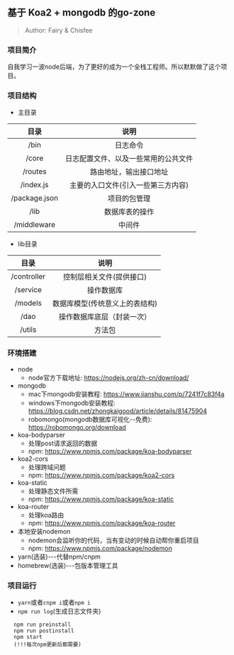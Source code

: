 ## 基于 Koa2 + mongodb 的go-zone

> Author: Fairy & Chisfee

### 项目简介

自我学习一波node后端，为了更好的成为一个全栈工程师。所以默默做了这个项目。

### 项目结构

+ 主目录

目录 | 说明
 :-: | :-:
/bin|日志命令
/core|日志配置文件、以及一些常用的公共文件
/routes|路由地址，输出接口地址
/index.js|主要的入口文件(引入一些第三方内容)
/package.json|项目的包管理
/lib|数据库表的操作
/middleware|中间件

+ lib目录

目录 | 说明
 :-: | :-:
/controller|控制层相关文件(提供接口)
/service|操作数据库
/models|数据库模型(传统意义上的表结构) 
/dao|操作数据库底层（封装一次）
/utils|方法包

### 环境搭建

 + node
   + node官方下载地址: https://nodejs.org/zh-cn/download/
 + mongodb
   + mac下mongodb安装教程: https://www.jianshu.com/p/7241f7c83f4a
   + windows下mongodb安装教程: https://blog.csdn.net/zhongkaigood/article/details/81475904
   + robomongo(mongodb数据库可视化--免费): https://robomongo.org/download
 + koa-bodyparser
   + 处理post请求返回的数据
   + npm: https://www.npmjs.com/package/koa-bodyparser
 + koa2-cors
   + 处理跨域问题
   + npm: https://www.npmjs.com/package/koa2-cors
 + koa-static
   + 处理静态文件所需
   + npm: https://www.npmjs.com/package/koa-static
 + koa-router
   + 处理koa路由
   + npm: https://www.npmjs.com/package/koa-router
 + 本地安装nodemon
   + nodemon会监听你的代码，当有变动的时候自动帮你重启项目
   + npm: https://www.npmjs.com/package/nodemon
 + yarn(选装)---代替npm/cnpm
 + homebrew(选装)---包版本管理工具

### 项目运行 

+ `yarn`或者`cnpm i`或者`npm i`
+ `npm run log`(生成日志文件夹)
```
  npm run preinstall
  npm run postinstall
  npm start
  (!!!每次npm更新后都需要)
```